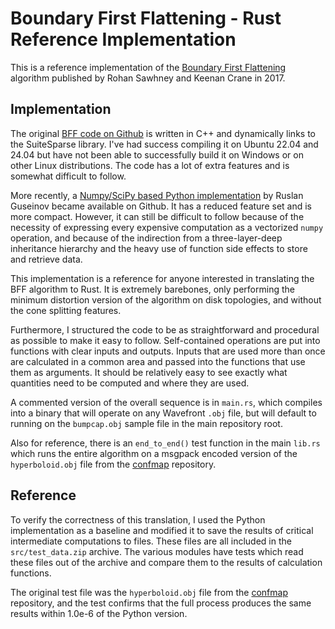 # Boundary First Flattening - Rust Reference Implementation

This is a reference implementation of the [Boundary First Flattening](https://geometrycollective.github.io/boundary-first-flattening/) algorithm published by Rohan Sawhney and Keenan Crane in 2017.  

## Implementation

The original [BFF code on Github](https://github.com/GeometryCollective/boundary-first-flattening) is written in C++ and dynamically links to the SuiteSparse library.  I've had success compiling it on Ubuntu 22.04 and 24.04 but have not been able to successfully build it on Windows or on other Linux distributions.  The code has a lot of extra features and is somewhat difficult to follow.

More recently, a [Numpy/SciPy based Python implementation](https://github.com/russelmann/confmap) by Ruslan Guseinov became available on Github.  It has a reduced feature set and is more compact.  However, it can still be difficult to follow because of the necessity of expressing every expensive computation as a vectorized `numpy` operation, and because of the indirection from a three-layer-deep inheritance hierarchy and the heavy use of function side effects to store and retrieve data.

This implementation is a reference for anyone interested in translating the BFF algorithm to Rust.  It is extremely barebones, only performing the minimum distortion version of the algorithm on disk topologies, and without the cone splitting features.  

Furthermore, I structured the code to be as straightforward and procedural as possible to make it easy to follow.  Self-contained operations are put into functions with clear inputs and outputs. Inputs that are used more than once are calculated in a common area and passed into the functions that use them as arguments.  It should be relatively easy to see exactly what quantities need to be computed and where they are used.

A commented version of the overall sequence is in `main.rs`, which compiles into a binary that will operate on any Wavefront `.obj` file, but will default to running on the `bumpcap.obj` sample file in the main repository root.

Also for reference, there is an `end_to_end()` test function in the main `lib.rs` which runs the entire algorithm on a msgpack encoded version of the `hyperboloid.obj` file from the [confmap](https://gitub.com/russelmann/confmap) repository. 

## Reference

To verify the correctness of this translation, I used the Python implementation as a baseline and modified it to save the results of critical intermediate computations to files.  These files are all included in the `src/test_data.zip` archive. The various modules have tests which read these files out of the archive and compare them to the results of calculation functions.  

The original test file was the `hyperboloid.obj` file from the [confmap](https://gitub.com/russelmann/confmap) repository, and the test confirms that the full process produces the same results within 1.0e-6 of the Python version.
